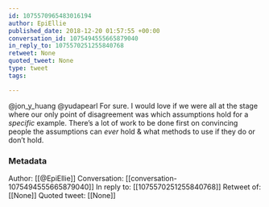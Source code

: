 ```yaml
---
id: 1075570965483016194
author: EpiEllie
published_date: 2018-12-20 01:57:55 +00:00
conversation_id: 1075494555665879040
in_reply_to: 1075570251255840768
retweet: None
quoted_tweet: None
type: tweet
tags:

---
```


@jon_y_huang @yudapearl For sure. I would love if we were all at the stage where our only point of disagreement was which assumptions hold for a *specific* example. There’s a lot of work to be done first on convincing people the assumptions can *ever* hold &amp; what methods to use if they do or don’t hold.

### Metadata

Author: [[@EpiEllie]]
Conversation: [[conversation-1075494555665879040]]
In reply to: [[1075570251255840768]]
Retweet of: [[None]]
Quoted tweet: [[None]]
